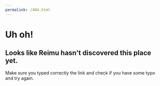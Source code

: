 ```yaml
---
permalink: /404.html
---
```


# **Uh oh!**
## Looks like Reimu hasn't discovered this place yet.

Make sure you typed correctly the link and check if you have some typo and try again.
